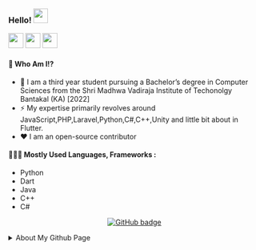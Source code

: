 ### Hello!  <img src="https://github.com/TheDudeThatCode/TheDudeThatCode/blob/master/Assets/Hi.gif" width="29px">
<a href="https://www.linkedin.com/in/rayson-dsouza-9b312416b/"><img src="https://www.flaticon.com/svg/static/icons/svg/174/174857.svg" width="30" height="30"></a>
<a href="mailto:rayson789foru@gmail.com"><img src="https://www.flaticon.com/svg/static/icons/svg/646/646187.svg" width="30" height="30"></a>
<a href="https://www.facebook.com/rayson.dsouza.9"><img src="https://www.flaticon.com/svg/static/icons/svg/733/733547.svg" width="30" height="30"></a>
<br>

#### 🤔 Who Am I!?

- 🏫 I am a third year student pursuing a Bachelor’s degree in Computer Sciences from the Shri Madhwa Vadiraja Institute of Techonolgy Bantakal (KA) [2022]
- ⚡️ My expertise primarily revolves around JavaScript,PHP,Laravel,Python,C#,C++,Unity and little bit about in Flutter.
- ♥️ I am an open-source contributor
 
#### 👨🏻‍💻 Mostly Used Languages, Frameworks :
- Python
- Dart
- Java
- C++
- C#

<p align="center">
<a href="https://github.com/Rayson-LD?tab=followers">
    <img src="https://img.shields.io/github/followers/Rayson-LD?label=Followers&logo=GitHub&style=for-the-badge" alt="GitHub badge" />
  </a>  
 </p>
 


<details>
<summary>About My Github Page</summary>
<br>
    
![Metrics](https://metrics.lecoq.io/Rayson-LD?template=classic&activity=1&followup=1&languages=1&lines=1&people=1&activity.limit=5&activity.days=14&activity.filter=all&activity.visibility=all&activity.timestamps=false&languages.colors=github&languages.threshold=0%25&people.limit=28&people.size=28&people.types=followers%2C%20following&people.identicons=false&people.shuffle=false&config.timezone=Asia%2FCalcutta&config.twemoji=true)
    
</details>
